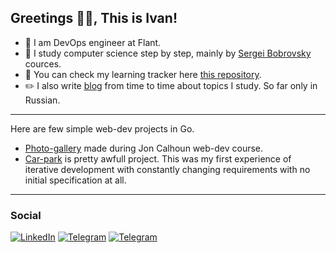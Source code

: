 ##  Greetings :metal::blush:, This is Ivan!

- :penguin: I am DevOps engineer at Flant. 
- :mag_right: I study computer science step by step, mainly by [Sergei Bobrovsky](https://vk.com/lambda_brain) cources.
- :rocket: You can check my learning tracker here [this repository](https://github.com/NaNameUz3r/My-Learning-Tracker).
- :pencil2: I also write [blog](https://wannahack.in/) from time to time about topics I study. So far only in Russian. 

---

Here are few simple web-dev projects in Go.

- [Photo-gallery](https://github.com/NaNameUz3r/photo-gallery) made during Jon Calhoun web-dev course.
- [Car-park](https://github.com/NaNameUz3r/car-park) is pretty awfull project. This was my first experience of iterative development with constantly changing requirements with no initial specification at all. 

---
### Social

[![LinkedIn](https://img.shields.io/badge/LinkedIn-0077B5?style=for-the-badge&logo=linkedin&logoColor=white)](https://www.linkedin.com/in/ivan-zakutnii-a43851203/)
[![Telegram](https://img.shields.io/badge/Telegram-2CA5E0?style=for-the-badge&logo=telegram&logoColor=white)](https://t.me/formless_space)
[![Telegram](https://img.shields.io/badge/Gmail-D14836?style=for-the-badge&logo=gmail&logoColor=white)](mailto:zakutnii.ivan@gmail.com)


